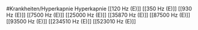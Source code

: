 #Krankheiten/Hyperkapnie
Hyperkapnie
[[120 Hz (E)]]
[[350 Hz (E)]]
[[930 Hz (E)]]
[[7500 Hz (E)]]
[[25000 Hz (E)]]
[[35870 Hz (E)]]
[[87500 Hz (E)]]
[[93500 Hz (E)]]
[[234510 Hz (E)]]
[[523010 Hz (E)]]